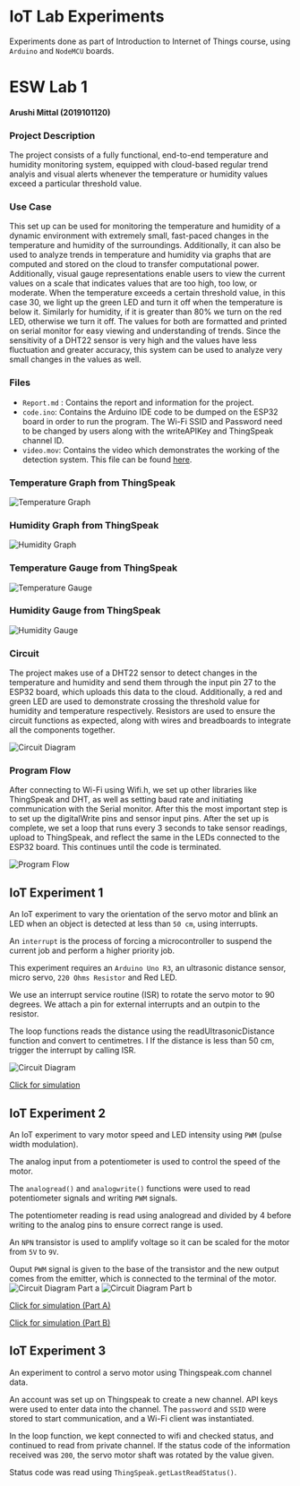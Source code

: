 # IoT Lab Experiments

Experiments done as part of Introduction to Internet of Things course, using `Arduino` and `NodeMCU` boards.

# ESW Lab 1

#### Arushi Mittal (2019101120)

### Project Description 

The project consists of a fully functional, end-to-end temperature and humidity monitoring system, equipped with cloud-based regular trend analyis and visual alerts whenever the temperature or humidity values exceed a particular threshold value.

### Use Case 

This set up can be used for monitoring the temperature and humidity of a dynamic environment with extremely small, fast-paced changes in the temperature and humidity of the surroundings. Additionally, it can also be used to analyze trends in temperature and humidity via graphs that are computed and stored on the cloud to transfer computational power. Additionally, visual gauge representations enable users to view the current values on a scale that indicates values that are too high, too low, or moderate. When the temperature exceeds a certain threshold value, in this case 30, we light up the green LED and turn it off when the temperature is below it. Similarly for humidity, if it is greater than 80% we turn on the red LED, otherwise we turn it off. The values for both are formatted and printed on serial monitor for easy viewing and understanding of trends. Since the sensitivity of a DHT22 sensor is very high and the values have less fluctuation and greater accuracy, this system can be used to analyze very small changes in the values as well.

### Files
- `Report.md` : Contains the report and information for the project.
- `code.ino`: Contains the Arduino IDE code to be dumped on the ESP32 board in order to run the program. The Wi-Fi SSID and Password need to be changed by users along with the writeAPIKey and ThingSpeak channel ID.
- `video.mov`: Contains the video which demonstrates the working of the detection system. This file can be found [here](https://iiitaphyd-my.sharepoint.com/:v:/g/personal/arushi_mittal_students_iiit_ac_in/EcwZsQISrJJPlaEsNCckA_ABmurGQIR8LUcU8WGfTndFUg?e=ZBcI85).

<!-- ### Graphs

![Graphs](./graph.png)

### Gauges

![Gauges](meters.png) -->

### Temperature Graph from ThingSpeak

![Temperature Graph](TempGraph.png)

<!-- <figure class = "container">
<iframe width="450" height="260" style="border: 1px solid #cccccc;" src="https://thingspeak.com/channels/1502645/charts/1?bgcolor=%23ffffff&color=%23d62020&dynamic=true&results=60&title=Temperature&type=line"></iframe>
</figure>
 -->
### Humidity Graph from ThingSpeak

![Humidity Graph](HumGraph.png)
<!-- <figure class = "container">
<iframe width="450" height="260" style="border: 1px solid #cccccc;" src="https://thingspeak.com/channels/1502645/charts/2?bgcolor=%23ffffff&color=%23d62020&dynamic=true&results=60&title=Humidity&type=line"></iframe>
</figure> -->

### Temperature Gauge from ThingSpeak

![Temperature Gauge](TempMeter.png)
<!-- 
<figure class = "container">
<iframe width="450" height="260" style="border: 1px solid #cccccc;" src="https://thingspeak.com/channels/1502645/widgets/356833"></iframe>
</figure> -->

### Humidity Gauge from ThingSpeak

![Humidity Gauge](HumMeter.png)
<!-- 
<figure class = "container">
<iframe width="450" height="260" style="border: 1px solid #cccccc;" src="https://thingspeak.com/channels/1502645/widgets/356834"></iframe>
</figure> -->

### Circuit

The project makes use of a DHT22 sensor to detect changes in the temperature and humidity and send them through the input pin 27 to the ESP32 board, which uploads this data to the cloud. Additionally, a red and green LED are used to demonstrate crossing the threshold value for humidity and temperature respectively. Resistors are used to ensure the circuit functions as expected, along with wires and breadboards to integrate all the components together.

![Circuit Diagram](./Circuit.png)

### Program Flow

After connecting to Wi-Fi using Wifi.h, we set up other libraries like ThingSpeak and DHT, as well as setting baud rate and initiating communication with the Serial monitor. After this the most important step is to set up the digitalWrite pins and sensor input pins. After the set up is complete, we set a loop that runs every 3 seconds to take sensor readings, upload to ThingSpeak, and reflect the same in the LEDs connected to the ESP32 board. This continues until the code is terminated.

![Program Flow](./Flow.png)


## IoT Experiment 1

An IoT experiment to vary the orientation of the servo motor and blink an LED when an object is detected at less than `50 cm`, using interrupts.

An `interrupt` is the process of forcing a microcontroller to suspend the current job and perform a higher priority job.

This experiment requires an `Arduino Uno R3`, an ultrasonic distance sensor, micro servo, `220 Ohms Resistor` and Red LED.

We use an interrupt service routine (ISR) to rotate the servo motor to 90 degrees. 
We attach a pin for external interrupts and an outpin to the resistor.

The loop functions reads the distance using the readUltrasonicDistance function and convert to centimetres. I
If the distance is less than 50 cm, trigger the interrupt by calling ISR.

![Circuit Diagram](https://github.com/arushi-mittal/iot-lab/blob/main/exp_1.png?raw=true)

[Click for simulation](https://www.tinkercad.com/things/8ROSjSCK7tE)

## IoT Experiment 2

An IoT experiment to vary motor speed and LED intensity using `PWM` (pulse width modulation).

The analog input from a potentiometer is used to control the speed of the motor.

The `analogread()` and `analogwrite()` functions were used to read potentiometer signals and writing `PWM` signals.


The potentiometer reading is read using analogread and divided by 4 before writing to the analog pins to ensure correct range is used.

An `NPN` transistor is used to amplify voltage so it can be scaled for the motor from `5V` to `9V`.

Ouput `PWM` signal is given to the base of the transistor and the new output comes from the emitter, which is connected to the terminal of the motor. 
![Circuit Diagram Part a](https://github.com/arushi-mittal/iot-lab/blob/main/exp_2a.png?raw=true)
![Circuit Diagram Part b](https://github.com/arushi-mittal/iot-lab/blob/main/exp_2b.png?raw=true)

[Click for simulation (Part A)](https://www.tinkercad.com/things/8SX81wViSlj)
  
[Click for simulation (Part B)](https://www.tinkercad.com/things/1mHW409toxf)

## IoT Experiment 3

An experiment to control a servo motor using Thingspeak.com channel data.

An account was set up on Thingspeak to create a new channel. API keys were used to enter data into the channel. 
The `password` and `SSID` were stored to start communication, and a Wi-Fi client was instantiated. 

In the loop function, we kept connected to wifi and checked status, and continued to read from private channel. 
If the status code of the information received was `200`, the servo motor shaft was rotated by the value given. 

Status code was read using `ThingSpeak.getLastReadStatus()`.

